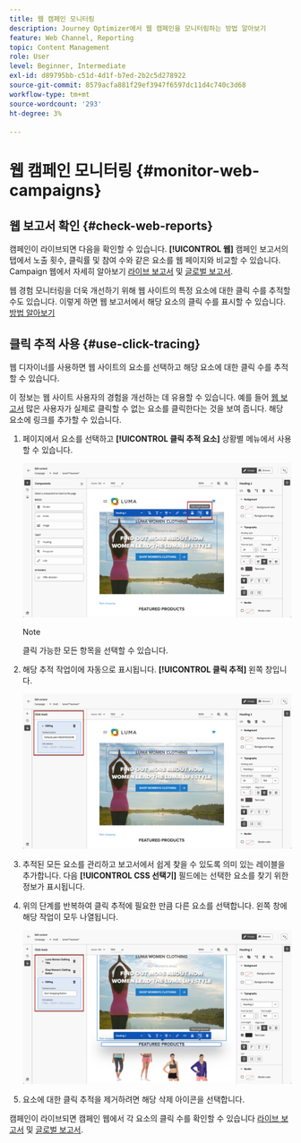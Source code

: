 ```yaml
---
title: 웹 캠페인 모니터링
description: Journey Optimizer에서 웹 캠페인을 모니터링하는 방법 알아보기
feature: Web Channel, Reporting
topic: Content Management
role: User
level: Beginner, Intermediate
exl-id: d89795bb-c51d-4d1f-b7ed-2b2c5d278922
source-git-commit: 8579acfa881f29ef3947f6597dc11d4c740c3d68
workflow-type: tm+mt
source-wordcount: '293'
ht-degree: 3%

---
```


# 웹 캠페인 모니터링 {#monitor-web-campaigns}

## 웹 보고서 확인 {#check-web-reports}

캠페인이 라이브되면 다음을 확인할 수 있습니다. **[!UICONTROL 웹]** 캠페인 보고서의 탭에서 노출 횟수, 클릭률 및 참여 수와 같은 요소를 웹 페이지와 비교할 수 있습니다. Campaign 웹에서 자세히 알아보기 [라이브 보고서](../reports/campaign-live-report.md#web-tab) 및 [글로벌 보고서](../reports/campaign-global-report.md#web-tab).

웹 경험 모니터링을 더욱 개선하기 위해 웹 사이트의 특정 요소에 대한 클릭 수를 추적할 수도 있습니다. 이렇게 하면 웹 보고서에서 해당 요소의 클릭 수를 표시할 수 있습니다. [방법 알아보기](#use-click-tracing)

## 클릭 추적 사용 {#use-click-tracing}

웹 디자이너를 사용하면 웹 사이트의 요소를 선택하고 해당 요소에 대한 클릭 수를 추적할 수 있습니다.

이 정보는 웹 사이트 사용자의 경험을 개선하는 데 유용할 수 있습니다. 예를 들어 [웹 보고서](../reports/campaign-global-report.md#web-tab) 많은 사용자가 실제로 클릭할 수 없는 요소를 클릭한다는 것을 보여 줍니다. 해당 요소에 링크를 추가할 수 있습니다.

1. 페이지에서 요소를 선택하고 **[!UICONTROL 클릭 추적 요소]** 상황별 메뉴에서 사용할 수 있습니다.

   ![](assets/web-designer-click-track.png)

   >[!NOTE]
   >
   >클릭 가능한 모든 항목을 선택할 수 있습니다.

1. 해당 추적 작업이에 자동으로 표시됩니다. **[!UICONTROL 클릭 추적]** 왼쪽 창입니다.

   ![](assets/web-designer-click-track-pane.png)

1. 추적된 모든 요소를 관리하고 보고서에서 쉽게 찾을 수 있도록 의미 있는 레이블을 추가합니다. 다음 **[!UICONTROL CSS 선택기]** 필드에는 선택한 요소를 찾기 위한 정보가 표시됩니다.

1. 위의 단계를 반복하여 클릭 추적에 필요한 만큼 다른 요소를 선택합니다. 왼쪽 창에 해당 작업이 모두 나열됩니다.

   ![](assets/web-designer-click-tracking-actions.png)

1. 요소에 대한 클릭 추적을 제거하려면 해당 삭제 아이콘을 선택합니다.

캠페인이 라이브되면 캠페인 웹에서 각 요소의 클릭 수를 확인할 수 있습니다 [라이브 보고서](../reports/campaign-live-report.md#web-tab) 및 [글로벌 보고서](../reports/campaign-global-report.md#web-tab).
